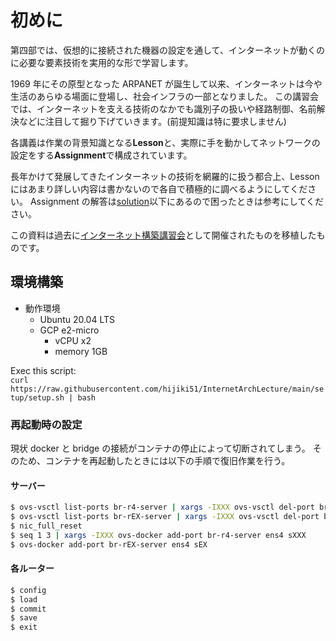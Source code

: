 # 初めに

第四部では、仮想的に接続された機器の設定を通して、インターネットが動くのに必要な要素技術を実用的な形で学習します。

1969 年にその原型となった ARPANET が誕生して以来、インターネットは今や生活のあらゆる場面に登場し、社会インフラの一部となりました。
この講習会では、インターネットを支える技術のなかでも識別子の扱いや経路制御、名前解決などに注目して掘り下げていきます。(前提知識は特に要求しません)

各講義は作業の背景知識となる**Lesson**と、実際に手を動かしてネットワークの設定をする**Assignment**で構成されています。

長年かけて発展してきたインターネットの技術を網羅的に扱う都合上、Lesson にはあまり詳しい内容は書かないので各自で積極的に調べるようにしてください。
Assignment の解答は[solution](/solution/README.md)以下にあるので困ったときは参考にしてください。

この資料は過去に[インターネット構築講習会](https://github.com/hijiki51/InternetArchLecture)として開催されたものを移植したものです。

## 環境構築
- 動作環境
  - Ubuntu 20.04 LTS
  - GCP e2-micro
    - vCPU x2
    - memory 1GB

Exec this script:  
`curl https://raw.githubusercontent.com/hijiki51/InternetArchLecture/main/setup/setup.sh | bash`


### 再起動時の設定
現状 docker と bridge の接続がコンテナの停止によって切断されてしまう。
そのため、コンテナを再起動したときには以下の手順で復旧作業を行う。

#### サーバー
```sh
$ ovs-vsctl list-ports br-r4-server | xargs -IXXX ovs-vsctl del-port br-r4-server XXX
$ ovs-vsctl list-ports br-rEX-server | xargs -IXXX ovs-vsctl del-port br-rEX-server XXX
$ nic_full_reset
$ seq 1 3 | xargs -IXXX ovs-docker add-port br-r4-server ens4 sXXX
$ ovs-docker add-port br-rEX-server ens4 sEX
```

#### 各ルーター
```sh
$ config
$ load
$ commit
$ save
$ exit
```
